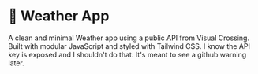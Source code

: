 # 📝 Weather App

A clean and minimal Weather app using a public API from Visual Crossing. Built with modular JavaScript and styled with Tailwind CSS.
I know the API key is exposed and I shouldn't do that. It's meant to see a github warning later.
